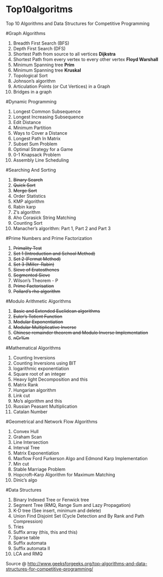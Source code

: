 # Top10algoritms
Top 10 Algorithms and Data Structures for Competitive Programming

#Graph Algorithms

1. Breadth First Search (BFS)
2. Depth First Search (DFS)
3. Shortest Path from source to all vertices **Dijkstra**
4. Shortest Path from every vertex to every other vertex **Floyd Warshall**
5. Minimum Spanning tree **Prim**
6. Minimum Spanning tree **Kruskal**
7. Topological Sort
8. Johnson’s algorithm
9. Articulation Points (or Cut Vertices) in a Graph
10. Bridges in a graph



#Dynamic Programming

1. Longest Common Subsequence
2. Longest Increasing Subsequence
3. Edit Distance
4. Minimum Partition
5. Ways to Cover a Distance
6. Longest Path In Matrix
7. Subset Sum Problem
8. Optimal Strategy for a Game
9. 0-1 Knapsack Problem
10. Assembly Line Scheduling


 


#Searching And Sorting

1. <del>Binary Search</del>
2. <del>Quick Sort</del>
3. <del>Merge Sort</del>
4. Order Statistics
5. KMP algorithm
6. Rabin karp
7. Z’s algorithm
8. Aho Corasick String Matching
9. Counting Sort
10. Manacher’s algorithm: Part 1, Part 2 and Part 3

#Prime Numbers and Prime Factorization

1. <del>Primality Test </del>
  1. <del>Set 1 (Introduction and School Method)</del>
  2. <del>Set 2 (Fermat Method)</del>
  3. <del>Set 3 (Miller–Rabin)</del>
2. <del>Sieve of Eratosthenes</del>
3. <del>Segmented Sieve</del>
4. Wilson’s Theorem - P
5. <del>Prime Factorisation</del>
6. <del>Pollard’s rho algorithm</del>
 

#Modulo Arithmetic Algorithms

1. <del>Basic and Extended Euclidean algorithms</del>
2. <del>Euler’s Totient Function</del>
3. <del>Modular Exponentiation</del>
4. <del>Modular Multiplicative Inverse</del>
5. <del>Chinese remainder theorem and Modulo Inverse Implementation</del>
6. <del>nCr%m</del> 

#Mathematical Algorithms

1. Counting Inversions
2. Counting Inversions using BIT
3. logarithmic exponentiation
4. Square root of an integer
5. Heavy light Decomposition and this
6. Matrix Rank
7. Hungarian algorithm
8. Link cut
9. Mo’s algorithm and this
10. Russian Peasant Multiplication
11. Catalan Number



#Geometrical and Network Flow Algorithms

1. Convex Hull
2. Graham Scan
3. Line Intersection
4. Interval Tree
5. Matrix Exponentiation
6. Maxflow Ford Furkerson Algo and Edmond Karp Implementation
7. Min cut
8. Stable Marriage Problem
9. Hopcroft–Karp Algorithm for Maximum Matching
10. Dinic’s algo

#Data Structures

1. Binary Indexed Tree or Fenwick tree
2. Segment Tree (RMQ, Range Sum and Lazy Propagation)
3. K-D tree (See insert, minimum and delete)
4. Union Find Disjoint Set (Cycle Detection and By Rank and Path Compression)
5. Tries
6. Suffix array (this, this and this)
7. Sparse table
8. Suffix automata
9. Suffix automata II
10. LCA and RMQ

Source @ http://www.geeksforgeeks.org/top-algorithms-and-data-structures-for-competitive-programming/
